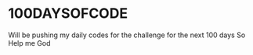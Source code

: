 # 100DAYSOFCODE

Will be pushing my daily codes for the challenge for the next 100 days 
So Help me God
